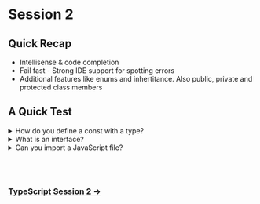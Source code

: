 # Session 2

## Quick Recap 

- Intellisense & code completion
- Fail fast - Strong IDE support for spotting errors
- Additional features like enums and inhertitance. Also public, private and protected class members

## A Quick Test

<details><summary>How do you define a const with a type?</summary>
<p>

### You got it :grin: 
```TypeScript
const firstName: string = 'Matt';
```
</p>
</details>
<details><summary>What is an interface?</summary>
<p>

### Mostly right! :open_mouth: 
An interface contains the name of all an objects properties along with their types. It also includes the signature for functions along with the arguments and return type.
</p>
</details>
<details><summary>Can you import a JavaScript file?</summary>
<p>

### Of course! :unamused: 
This is no problem, variables will have the `any` type. You can write a definition file to retrofit types for the JavaScript if you want to.
</p>
</details>

</br></br>

### [TypeScript Session 2 -> ](demo2.md)
